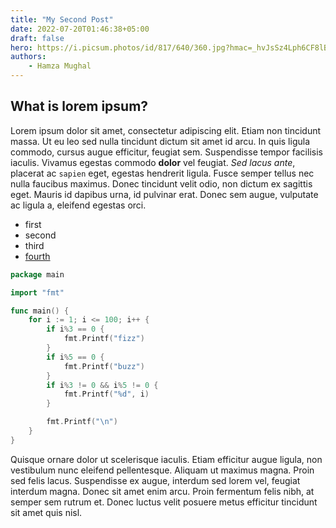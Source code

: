 ```yaml
---
title: "My Second Post"
date: 2022-07-20T01:46:38+05:00
draft: false
hero: https://i.picsum.photos/id/817/640/360.jpg?hmac=_hvJsSz4Lph6CF8lB0UTQk46Vbiqo2Lz1ccpYTBhu_M
authors:
    - Hamza Mughal
---
```


## What is lorem ipsum?

Lorem ipsum dolor sit amet, consectetur adipiscing elit. Etiam non tincidunt massa. Ut eu leo sed nulla tincidunt dictum sit amet id arcu. In quis ligula commodo, cursus augue efficitur, feugiat sem. Suspendisse tempor facilisis iaculis. Vivamus egestas commodo **dolor** vel feugiat. *Sed lacus ante*, placerat ac `sapien` eget, egestas hendrerit ligula. Fusce semper tellus nec nulla faucibus maximus. Donec tincidunt velit odio, non dictum ex sagittis eget. Mauris id dapibus urna, id pulvinar erat. Donec sem augue, vulputate ac ligula a, eleifend egestas orci.

- first
- second
- third
- [fourth](https://prodesquare.com)

```go
package main

import "fmt"

func main() {
    for i := 1; i <= 100; i++ {
        if i%3 == 0 {
            fmt.Printf("fizz")
        }
        if i%5 == 0 {
            fmt.Printf("buzz")
        }
        if i%3 != 0 && i%5 != 0 {
            fmt.Printf("%d", i)
        }

        fmt.Printf("\n")
    }
}

```

Quisque ornare dolor ut scelerisque iaculis. Etiam efficitur augue ligula, non vestibulum nunc eleifend pellentesque. Aliquam ut maximus magna. Proin sed felis lacus. Suspendisse ex augue, interdum sed lorem vel, feugiat interdum magna. Donec sit amet enim arcu. Proin fermentum felis nibh, at semper sem rutrum et. Donec luctus velit posuere metus efficitur tincidunt sit amet quis nisl.